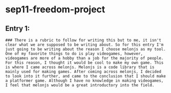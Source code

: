 # sep11-freedom-project

## Entry 1:
    ### There is a rubric to follow for writing this but to me, it isn't clear what we are supposed to be writing about. So for this entry I'm just going to be writing about the reason I choose melonjs as my tool. One of my favorite things to do is play videogames, however, videogames are more of a hobby than a job for the majority of people. For this reason, I thought it would be cool to make my own game. This is where I came across melonjs. Melonjs is a code library that is mainly used for making games. After coming across melonjs, I decided to look into it further, and came to the conclusion that I should make a platformer game. Although I have no knowledge in making videogames, I feel that melonjs would be a great introductory into the field.

